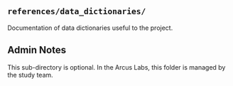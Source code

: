 ## `references/data_dictionaries/`

Documentation of data dictionaries useful to the project. 

## Admin Notes

This sub-directory is optional. In the Arcus Labs, this folder is managed by the study team.

